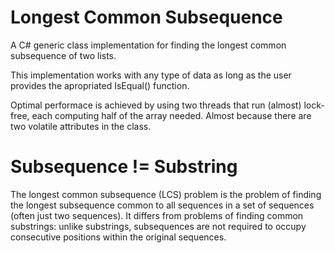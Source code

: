 # Longest Common Subsequence
A C# generic class implementation for finding the longest common subsequence of two lists. 

This implementation works with any type of data as long as the user provides the apropriated IsEqual() function.

Optimal performace is achieved by using two threads that run (almost) lock-free, each computing half of the array needed. 
Almost because there are two volatile attributes in the class.

# Subsequence != Substring
The longest common subsequence (LCS) problem is the problem of finding the longest subsequence common to all sequences in a set of sequences (often just two sequences). It differs from problems of finding common substrings: unlike substrings, subsequences are not required to occupy consecutive positions within the original sequences.
